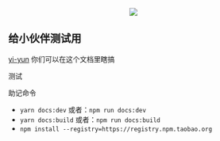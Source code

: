 
<p align="center">
    <img src="https://yiyun-1253940215.cos.ap-shanghai.myqcloud.com/20181020132531.png" class="full-image"/>
</p>

## 给小伙伴测试用

[yi-yun](https://yi-yun.github.io/)
你们可以在这个文档里瞎搞

测试

助记命令
- ```yarn docs:dev``` 或者：```npm run docs:dev```
- ```yarn docs:build``` 或者：```npm run docs:build```
- ```npm install --registry=https://registry.npm.taobao.org```